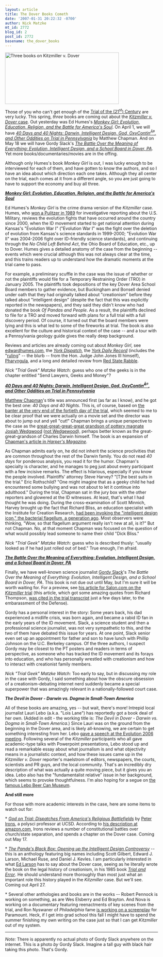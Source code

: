 ```yaml
---
layout: article
title: The Dover Books Cometh
date: '2007-01-31 20:22:32 -0700'
author: Nick Matzke
mt_id: 2772
blog_id: 2
post_id: 2772
basename: the_dover_books
---
```

<img src="http://www.pandasthumb.org/images/3_books.jpg" alt="Three books on Kitzmiller v. Dover" width="375" height="170" style="" />

Those of you who can't get enough of the [Trial of the (21<sup>st</sup>) Century](http://www.pandasthumb.org/archives/2005/09/waterloo_in_dov.html) are very lucky.  This spring, _three_ books are coming out about the [_Kitzmiller v. Dover_ case](http://www.talkorigins.org/faqs/dover/kitzmiller_v_dover.html).  Out yesterday was Ed Humes's [_Monkey Girl: Evolution, Education, Religion, and the Battle for America's Soul_](http://www.amazon.com/dp/0060885483/).  On April 1, we will have [_40 Days and 40 Nights: Darwin, Intelligent Design, God, OxyContin<sup>Â®</sup>, and Other Oddities on Trial in Pennsylvania_](http://www.amazon.com/dp/0061179450/) by Matthew Chapman.  And on May 18 we will have Gordy Slack's [_The Battle Over the Meaning of Everything: Evolution, Intelligent Design, and a School Board in Dover, PA_](http://www.amazon.com/dp/0787987867/).  Yet more books/documentaries/movies are in the offing.

Although only Humes's book _Monkey Girl_ is out, I was lucky enough to be interviewed for each of them, and have gotten to know the authors, and so I have an idea about which direction each one takes.  Although they all center on the trial, each comes at it from a different angle, so you are just going to have to support the economy and buy all three.

**[_Monkey Girl: Evolution, Education, Religion, and the Battle for America's Soul_](http://www.amazon.com/dp/0060885483/)**

[<img src="http://ec2.images-amazon.com/images/P/0060885483.01._AA240_SCLZZZZZZZ_V49814495_.jpg" alt="" style="float:left;" />](http://www.amazon.com/dp/0060885483/)Ed Humes's _Monkey Girl_ is the crime drama version of the _Kitzmiller_ case.  Humes, who [won a Pulitzer in 1989](http://en.wikipedia.org/wiki/Edward_Humes) for investigative reporting about the U.S. Military, reviews the evolution fights that have occurred around the country since 2000, when the ID movement started to get national attention during Kansas's "Evolution War I" ("Evolution War I" was the fight over the deletion of evolution from Kansas's science standards in 1999-2000; "Evolution War II" was 2004-2006 fight over ID-friendly science standards), and continuing through the _No Child Left Behind Act_, the Ohio Board of Education, etc., up to Dover.  Humes gives a detailed anatomy of the case from the beginning -- events which were crucial although this was not always clear at the time, and this trains readers up to understand how the dramatic moments at the trial came to pass.  

[<img src="http://ec1.images-amazon.com/images/G/01/ciu/d3/02/789e224b9da0d4b63f9cb010.M.jpg" alt="" style="float:right;" />](http://www.edwardhumes.com/)For example, a preliminary scuffle in the case was the issue of whether or not the plaintiffs would file for a Temporary Restraining Order (TRO) in January 2005.  The plaintiffs took depositions of the key Dover Area School Board members to gather evidence, but Buckingham and Bonsell denied under oath that they had originally talked about "creationism" before they talked about "intelligent design" (despite the fact that this was explicitly reported in the newspapers), and they said they didn't know who had donated the book _Of Pandas and People_.  As a result, the plaintiffs declined to file for a TRO and moved forward with plans for a full trial with a full discovery period.  Of course, it turned out that the board members were lying and this is what led to some of the fireworks at trial.  The book is also excellent for the culture and historical context of the case -- and a tour with a Pennsylvania geology guide gives the really deep background.

Reviews and articles are already coming out about _Monkey Girl_, see [edwardhumes.com](http://www.edwardhumes.com/), the _[York Dispatch](http://www.yorkdispatch.com/features/idesign/ci_5118019)_, the _[York Daily Record](http://www.ydr.com/newsfull/ci_5124553)_ (includes the "[ruling](http://www.ydr.com/newsfull/ci_5124553#bbox163026)" -- the blurb -- from the Hon. Judge John Jones III himself), [Pharyngula](http://scienceblogs.com/pharyngula/2007/01/monkey_girl.php), and a long and detailed review from [Red State Rabble](http://redstaterabble.blogspot.com/2007/01/monkey-girl.html).

_Nick "Trial Geek" Matzke Watch:_ guess who one of the geeks is in the chapter entitled "Send Lawyers, Geeks and Money"?

**[_40 Days and 40 Nights: Darwin, Intelligent Design, God, OxyContin<sup>Â®</sup>, and Other Oddities on Trial in Pennsylvania_](http://www.amazon.com/dp/0061179450/)**

[<img src="http://ec1.images-amazon.com/images/P/0061179450.01._AA240_SCLZZZZZZZ_V49814293_.jpg" alt="" style="float:left;" />](http://www.amazon.com/dp/0061179450/)[Matthew Chapman](http://www.harpercollins.com/books/9780061179457/40_Days_and_40_Nights/index.aspx)'s title was announced first (as far as I know), and he got the best one: _40 Days and 40 Nights_.  This is, of course, based on [the banter at the very end of the fortieth day of the trial](http://www.talkorigins.org/faqs/dover/day21pm2.html#day21pm405), which seemed to me to be clear proof that we were actually on a movie set and the director was about to jump out and yell "cut!"  Chapman brings a unique perspective to the case as the [great-great-great-great grandson of pottery magnate Josiah Wedgwood](http://www.pandasthumb.org/archives/2005/10/matthew_and_me.html) ([not Wedgewood](http://www.pandasthumb.org/archives/2006/04/professor_steve_2.html)), perhaps better known as the great-great-grandson of Charles Darwin himself.  The book is an expansion of [Chapman's article in _Harper's Magazine_](http://www.google.com/search?hl=en&amp;lr=&amp;q=%22Matthew+Chapman%22+%22GOD+OR+GORILLA%22&amp;btnG=Search).  

[<img src="http://media.collegepublisher.com/media/paper402/stills/uv0n491y.jpg" alt="" style="float:right;" />](http://media.www.ksusentinel.com/media/storage/paper402/news/2005/11/16/ArtsEntertainment/Naturally.Hes.A.Chip.Off.The.Old.Dna-1059412.shtml)
As Chapman admits early on, he did not inherit the science proclivities that are common throughout the rest of the Darwin family.  You do not read _40 days_ for ponderous analysis, you read it for the humor.  Chapman's specialty is character, and he manages to peg just about every participant with a few incisive remarks.  The effect is hilarious, especially if you know the people involved.  Plaintiffs' attorney Steve Harvey?  "\[T\]he best suits in the trial."  Eric Rothschild?  "One might imagine that as a geeky child he had encountered some bullying and was not about to let it continue into adulthood."  During the trial, Chapman sat in the jury box with the other reporters and glowered at the ID witnesses.  At least, that's what I had thought he was doing.  During the cross-examination of Scott Minnich, Harvey brought up the fact that Richard Bliss, an education specialist with the Institute for Creation Research, [had been invoking the "intelligent design icon," the bacterial flagellum, a generation ago](http://www.talkorigins.org/faqs/dover/day21am.html#day21am26).  Most observers were thinking, "Wow, so that flagellum argument really isn't new at all, is it?"  But not Chapman.  No, at that moment Chapman was focused on the question of what would possibly lead someone to name their child "Dick Bliss."

_Nick "Trial Geek" Matzke Watch:_ guess who is described thusly: "usually looked as if he had just rolled out of bed."  True enough, I'm afraid.

**[_The Battle Over the Meaning of Everything: Evolution, Intelligent Design, and a School Board in Dover, PA_](http://www.amazon.com/dp/0787987867/)**

[<img src="http://ec1.images-amazon.com/images/P/0787987867.01._AA240_SCLZZZZZZZ_V48138270_.jpg" alt="" style="float:left;" />](http://www.amazon.com/dp/0787987867/)Finally, we have well-known science journalist [Gordy Slack](http://www.google.com/search?hl=en&amp;rls=GGGL%2CGGGL%3A2006-36%2CGGGL%3Aen&amp;q=Gordy+Slack&amp;btnG=Search)'s _The Battle Over the Meaning of Everything: Evolution, Intelligent Design, and a School Board in Dover, PA_.  This book is not due out until May, but I'm sure it will be worth waiting for.  For a preview, see [his article for Salon.com on the _Kitzmiller_ trial](http://dir.salon.com/story/news/feature/2005/10/20/dover_trial/index.html) (this article, which got some amazing quotes from Richard Thompson, [was cited in the trial transcript](http://www.talkorigins.org/faqs/dover/day18pm2.html#day18pm1224) just a few days later, to the embarassment of the Defense). 

[<img src="http://www.calacademy.org/calwild/1998fall/images/habitats.jpg" alt="" style="float:right;" />](http://www.calacademy.org/calwild/1998fall/stories/habitats.html)Gordy has a personal interest in the story: Some years back, his dad experienced a midlife crisis, was born again, and became a rabid ID fan in the early years of the ID movement.  Slack, a science student and then a professional science journalist, was not very sympathetic to this, and the two of them have debated this issue for years.  At one point, Slack senior even set up an appointment for father and son to have lunch with Phillip Johnson on the U.C. Berkeley campus.  Of the three authors, I suspect Gordy may be closest to the PT posters and readers in terms of perspective, as someone who has tracked the ID movement and its forays into education, and who has personally wrestled with creationism and how to interact with creationist family members.

_Nick "Trial Geek" Matzke Watch:_ Too early to say, but in discussing my role in the case with Gordy, I said something about how the obscure obsession of a creationism-debating internet nerd suddenly became a special superpower that was amazingly relevant in a nationally-followed court case.

**_The Devil in Dover - Darwin vs. Dogma in Small-Town America_**

[<img src="http://www2.ncseweb.org/kvd/img/SteveSteve/05-SS-lauri.jpg" alt="" style="float:right;" />](http://www.calacademy.org/calwild/1998fall/stories/habitats.html)All of these books are amazing, yes -- but wait, there's more!  Intrepid local journalist Lauri Lebo (a.k.a. "Lois Lane") has reportedly got a book deal of her own. (Added in edit - the working title is: _The Devil in Dover - Darwin vs. Dogma in Small-Town America_.)  Since Lauri was on the ground from the beginning in the Dover area, and is likely all-knowing, we are certain to get something interesting from her.  Lebo [gave a speech at the Evolution 2006 meeting](http://www.pandasthumb.org/archives/2006/06/sse_2006_meetin.html).  Following several of the _Kitzmiller_ participants who all gave academic-type talks with Powerpoint presentations, Lebo stood up and read a remarkable essay about what journalism is and what objectivity means in a journalistic context, and how these issues came up in the _Kitzmiller v. Dover_ reporter's maelstrom of editors, newspapers, the courts, scientists and PR guys, and the local community.  That's an incredibly dry description of what was actually a quite moving piece, but it gives you an idea.  Lebo also has the "fundamentalist relative" issue in her background, which seems to provoke thoughtfulness.  I'm also hoping for a segue on [the famous Lebo Beer Can Museum](http://www.pandasthumb.org/archives/2006/04/professor_steve_2.html).

**And still more**

For those with more academic interests in the case, here are some items to watch out for:

\* _[God on Trial: Dispatches From America's Religious Battlefields](http://www.amazon.com/dp/0670038512/)_ by [Peter Irons](http://polisci.ucsd.edu/faculty/irons.htm), a polysci professor at UCSD.  According to [his description at amazon.com](http://www.amazon.com/dp/0060885483/), Irons reviews a number of constitutional battles over church/state separation, and spends a chapter on the Dover case.  Coming out May 17.

\* _[The Panda's Black Box: Opening up the Intelligent Design Controversy](http://www.amazon.com/dp/080188599X/)_ -- this is an anthology featuring big names including Scott Gilbert, Edward J. Larson, Michael Ruse, and Daniel J. Kevles.  I am particularly interested in what [Ed Larson](http://www.law.uga.edu/academics/profiles/larson.html) has to say about the Dover case, seeing as he literally wrote the book on the legal history of creationism, in his 1985 book [_Trial and Error_](http://www.amazon.com/dp/0195154711/).  He should understand more thoroughly than most just what an important role this history played in the _Kitzmiller_ case.  But we'll see. Coming out April 27.

\* Several other anthologies and books are in the works -- Robert Pennock is working on something, as are Wes Elsberry and Ed Brayton.  And Nova is working on a documentary featuring reenactments of key scenes from the trial, and Ron Nyswaner of _Philadelphia_ fame [is working on a screenplay](http://www.variety.com/article/VR1117954073.html?categoryid=13&amp;cs=1) for Paramount.  Heck, if I get into grad school this fall I might have to spend the summer finishing my own writing on the case just so that I can get _Kitzmiller_ out of my system.


<hr>


_Note:_ There is apparently no actual photo of Gordy Slack anywhere on the internet.  This is a photo _by_ Gordy Slack.  Imagine a tall guy with black hair taking this photo.  That's Gordy.
